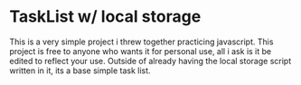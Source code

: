 # TaskList w/ local storage

This is a very simple project i threw together practicing javascript. This project is free to anyone who wants it for personal use, all i ask is it be edited to reflect your use. Outside of already having the local storage script written in it, its a base simple task list. 
